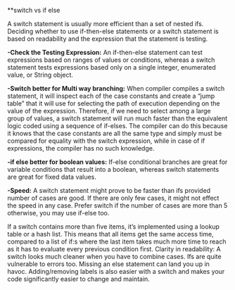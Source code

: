 **switch vs if else

A switch statement is usually more efficient than a set of nested ifs. Deciding whether to use if-then-else statements or a switch statement is based on readability and the expression that the statement is testing.

**-Check the Testing Expression:** An if-then-else statement can test expressions based on ranges of values or conditions, 
whereas a switch statement tests expressions based only on a single integer, enumerated value, or String object.

**-Switch better for Multi way branching:** When compiler compiles a switch statement, it will inspect each of the 
case constants and create a “jump table” that it will use for selecting the path of execution depending on the 
value of the expression. Therefore, if we need to select among a large group of values, a switch statement will 
run much faster than the equivalent logic coded using a sequence of if-elses. The compiler can do this because 
it knows that the case constants are all the same type and simply must be compared for equality with the 
switch expression, while in case of if expressions, the compiler has no such knowledge.

**-if else better for boolean values:** If-else conditional branches are great for variable conditions that result 
into a boolean, whereas switch statements are great for fixed data values.

**-Speed:** A switch statement might prove to be faster than ifs provided number of cases are good. If there are only 
few cases, it might not effect the speed in any case. Prefer switch if the number of cases are more than 5 otherwise, 
you may use if-else too.

If a switch contains more than five items, it’s implemented using a lookup table or a hash list. This means that 
all items get the same access time, compared to a list of if:s where the last item takes much more time to reach 
as it has to evaluate every previous condition first.
Clarity in readability: A switch looks much cleaner when you have to combine cases. Ifs  are quite vulnerable 
to errors too. Missing an else statement can land you up in havoc. Adding/removing labels is also easier 
with a switch and makes your code significantly easier to change and maintain.
